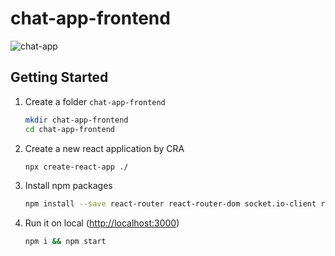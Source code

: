 # chat-app-frontend

![chat-app](https://i.imgur.com/z6C45ar.png)

## Getting Started

1. Create a folder `chat-app-frontend`

    ```bash
    mkdir chat-app-frontend 
    cd chat-app-frontend
    ```

2. Create a new react application by CRA

    ```bash
    npx create-react-app ./
    ```

3. Install npm packages

    ```bash
    npm install --save react-router react-router-dom socket.io-client react-scroll-to-bottom react-emoji query-string
    ```

4. Run it on local (<http://localhost:3000>)

    ```bash
    npm i && npm start
    ```
